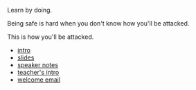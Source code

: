 Learn by doing.

Being safe is hard when you don't know how you'll be attacked.

This is how you'll be attacked.

* [intro](intro.html)
* [slides](slides.html)
* [speaker notes](speaker-notes.html)
* [teacher's intro](teacher-intro.html)
* [welcome email](welcome-email.html)
